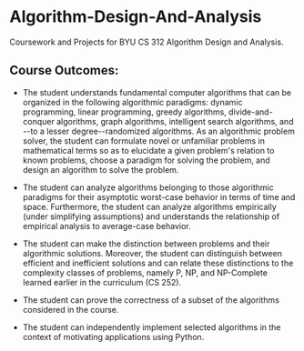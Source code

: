 # Algorithm-Design-And-Analysis
Coursework and Projects for BYU CS 312 Algorithm Design and Analysis.

## Course Outcomes: 

- The student understands fundamental computer algorithms that can be organized in the following algorithmic paradigms: dynamic programming, linear programming, greedy algorithms, divide-and-conquer algorithms, graph algorithms, intelligent search algorithms, and --to a lesser degree--randomized algorithms. As an algorithmic problem solver, the student can formulate novel or unfamiliar problems in mathematical terms so as to elucidate a given problem's relation to known problems, choose a paradigm for solving the problem, and design an algorithm to solve the problem.

- The student can analyze algorithms belonging to those algorithmic paradigms for their asymptotic worst-case behavior in terms of time and space. Furthermore, the student can analyze algorithms empirically (under simplifying assumptions) and understands the relationship of empirical analysis to average-case behavior.

- The student can make the distinction between problems and their algorithmic solutions. Moreover, the student can distinguish between efficient and inefficient solutions and can relate these distinctions to the complexity classes of problems, namely P, NP, and NP-Complete learned earlier in the curriculum (CS 252).

- The student can prove the correctness of a subset of the algorithms considered in the course.

- The student can independently implement selected algorithms in the context of motivating applications using Python.
